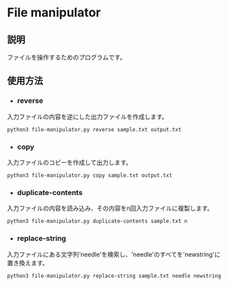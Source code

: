 # File manipulator
## 説明
ファイルを操作するためのプログラムです。
## 使用方法
- ### reverse
入力ファイルの内容を逆にした出力ファイルを作成します。
```
python3 file-manipulator.py reverse sample.txt output.txt
```
- ### copy
入力ファイルのコピーを作成して出力します。
```
python3 file-manipulator.py copy sample.txt output.txt
```
- ### duplicate-contents
入力ファイルの内容を読み込み、その内容をn回入力ファイルに複製します。
```
python3 file-manipulator.py duplicate-contents sample.txt n
```
- ### replace-string
入力ファイルにある文字列'needle'を検索し、'needle'のすべてを'newstring'に置き換えます。
```
python3 file-manipulator.py replace-string sample.txt needle newstring
```
